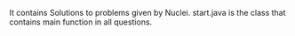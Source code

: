 It contains Solutions to problems given by Nuclei.
start.java is the class that contains main function in all questions.
